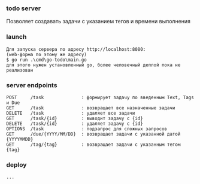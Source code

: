 ### todo server
Позволяет создавать задачи с указанием тегов и времени выполнения

### launch
```
Для запуска сервера по адресу http://localhost:8080:
(web-форма по этому же адресу)
$ go run .\cmd\go-todo\main.go
для этого нужен установленный go, более человечный деплой пока не реализован
```

### server endpoints
```
POST     /task              : формирует задачу по введенным Text, Tags и Due
GET      /task              : возвращает все назначенные задачи
DELETE   /task              : удаляет все задачи
GET      /task/{id}         : выводит задачу с {id}
DELETE   /task/{id}         : удаляет задачу с {id}
OPTIONS  /task              : подзапрос для сложных запросов
GET      /due/{YYYY/MM/DD}  : возвращает задачи с указанной датой {YYYYMMDD}
GET      /tag/{tag}         : возвращает задачи с указанным тегом {tag}
```

### deploy
```
...
```
